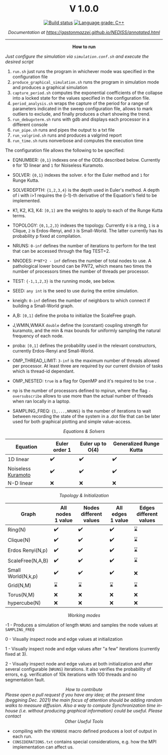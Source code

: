 
<center><h1><b>V 1.0.0</b></h1> 

 [![Build status](https://ci.appveyor.com/api/projects/status/8t72t8yb59kbdiuj?svg=true)](https://ci.appveyor.com/project/GastonMazzei/nediss)
[![Language grade: C++](https://img.shields.io/lgtm/grade/cpp/github/GastonMazzei/NEDISS)](https://lgtm.com/projects/g/GastonMazzei/NEDISS/context:cpp)

 
 
<i>Documentation at https://gastonmazzei.github.io/NEDISS/annotated.html</i></center>
 
---


<center><b>How to run</b></center>

<i>Just configure the simulation via `simulation.conf.sh` and execute the desired script</i>

1) `run.sh` just runs the program in whichever mode was specified in the configuration file
2) `produce_graphical_simulation.sh` runs the program in simulation mode and produces a graphical simulation
3) `capture_period.sh` computes the exponential coefficients of the collapse into a locked state for the values specified in the configuration file.
4) `period_analysis.sh` wraps the capture of the period for a range of parameters indicated in the sweep configuration file, allows to mark outliers to exclude, and finally produces a chart showing the trend. 
5) `run_debugxterm.sh` runs with gdb and displays each processor in a different console
6) `run_pipe.sh` runs and pipes the output to a txt file
7) `run_valgrind.sh` runs and produces a valgrind report
8) `run_time.sh` runs nonverbose and computes the execution time

The configuration file allows the following to be specified:

* EQNUMBER: `{0,1}` indexes one of the ODEs described below. Currently `0` for 1D linear and `1` for Noiseless Kuramoto.

* SOLVER: `{0,1}` indexes the solver. `0` for the Euler method and `1` for Runge Kutta.

* SOLVERDEPTH: `{1,2,3,4}` is the depth used in Euler's method. A depth of i with i>1 requires the (i-1)-th derivative of the Equation's field to be implemented.

* K1, K2, K3, K4: `[0,1]` are the weights to apply to each of the Runge Kutta terms.

* TOPOLOGY: `{0,1,2,3}` indexes the topology. Currently `0` is a ring, `1` is a Clique, `2` is Erdos-Renyi, and `3` is Small-World. The latter currently has its probability p fixed at compilation. 

* NRUNS: `0-inf` defines the number of iterations to perform for the test that can be accessed through the flag TEST=2.

* NNODES: `P*NT*2 - inf` defines the number of total nodes to use. A pathological lower bound can be P*NT*2, which means two times the number of processors times the number of threads per processor.

* TEST: `{-1,1,2,3}` is the running mode, see below.

* SEED: `any int` is the seed to use during the entire simulation.

* kneigh: `0-inf` defines the number of neighbors to which connect if building a Small-World graph.

* A,B: `[0,1]` define the proba to initialize the ScaleFree graph.

* J,WMIN,WMAX `double` define the (constant) coupling strength for kuramoto, and the min & max bounds for uniformly sampling the natural frequency of each node.

* proba: `[0,1]` defines the probability used in the relevant constructors, currently Erdos-Renyi and Small-World.

* OMP_THREAD_LIMIT: `3-inf` is the maximum number of threads allowed per processor. At least three are required by our current division of tasks which is thread-id dependant.

* OMP_NESTED: `true` is a flag for OpenMP and it's required to be `true` .

* np is the number of processors defined  to mpirun, where the flag `-oversubscribe` allows to use more than the actual number of threads when ran locally in a laptop.

* SAMPLING_FREQ: `{1,...,NRUNS}` is the number of iterations to wait between recording the state of the system in a .dot file that can be later used for both graphical plotting and simple value-access. 

<center><i>Equations & Solvers</i></center>

| Equation | Euler order 1 | Euler up to O(4) | Generalized Runge Kutta|
| --- | --- | --- | --- |
| 1D linear | :heavy_check_mark: | :heavy_check_mark: | :heavy_check_mark: |
| Noiseless <a href='https://en.wikipedia.org/wiki/Kuramoto_model'>Kuramoto</a> | :heavy_check_mark: | :heavy_check_mark: | :heavy_check_mark: |
| N-D linear | :x: | :x: | :x: |

<center><i>Topology & Initialization</i></center>

| Graph | All nodes 1 value | Nodes different values | All edges 1 value | Edges different values | 
| --- | --- | --- | --- | --- |
| Ring(N) | :heavy_check_mark: | :heavy_check_mark: | :heavy_check_mark: | :hourglass: |
| Clique(N) | :heavy_check_mark: | :heavy_check_mark: | :heavy_check_mark: | :hourglass: |
| Erdos Renyi(N,p) | :heavy_check_mark: | :heavy_check_mark: | :heavy_check_mark: | :hourglass: |
| ScaleFree(N,A,B) | :heavy_check_mark: | :heavy_check_mark: | :heavy_check_mark: | :hourglass: |
| Small World(N,k,p) | :heavy_check_mark: | :heavy_check_mark: | :heavy_check_mark: | :x: |
| Grid(N,M) | :hourglass: | :hourglass: | :hourglass: | :hourglass: |
| Torus(N,M) | :x: | :x: | :x: | :x: |
| hypercube(N) | :x: | :x: | :x: | :x: |


<center><i>Working modes</i></center>

-1 - Produces a simulation of length `NRUNS` and samples the node values at `SAMPLING_FREQ`

0 - Visually inspect node and edge values at initialization

1 - Visually inspect node and edge values after "a few" iterations (currently fixed at 3).

2 - Visually inspect node and edge values at both initialization and after several configurable (`NRUNS`) iterations. It also verifies the probability of errors, e.g. verification of 10k iterations with 100 threads and no segmentation fault.


<center><i>How to contribute</i></center>
<i>Please open a pull request if you have any idea; at the present time (beggining Dec. 2021) the main focus of attention should be adding random walks to measure diffusion. Also a way to compute Synchronization time in-house (i.e. without producing graphical information) could be useful. Please contact </i>


<center><i>Other Useful Tools</i></center>
 
- compiling with the `VERBOSE` macro defined produces a loot of output in each run.
- `CONSIDERATIONS.txt` contains special considerations, e.g. how the MPI implementation can affect us.
